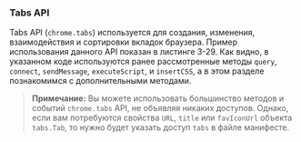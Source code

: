 ### Tabs API

Tabs API \(`chrome.tabs`\) используется для создания, изменения, взаимодействия и сортировки вкладок браузера. Пример использования данного API показан в листинге 3-29. Как видно, в указанном коде используются ранее рассмотренные методы `query`, `connect`, `sendMessage`, `executeScript`, и `insertCSS`, а в этом разделе познакомимся с дополнительными методами.

> **Примечание:**
> Вы можете использовать большинство методов и событий `chrome.tabs` API, не объявляя никаких доступов. Однако, если вам потребуются свойства `URL`, `title` или `favIconUrl` объекта `tabs.Tab`, то нужно будет указать доступ `tabs` в файле манифесте.



